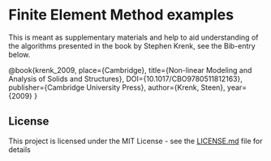 # Finite Element Method examples

This is meant as supplementary materials and help to aid understanding of the
algorithms presented in the book by Stephen Krenk, see the Bib-entry below.

@book{krenk_2009,
  place={Cambridge},
  title={Non-linear Modeling and Analysis of Solids and Structures},
  DOI={10.1017/CBO9780511812163},
  publisher={Cambridge University Press},
  author={Krenk, Steen},
  year={2009}
}

## License

This project is licensed under the MIT License - see the [LICENSE.md](LICENSE.md) file for details
